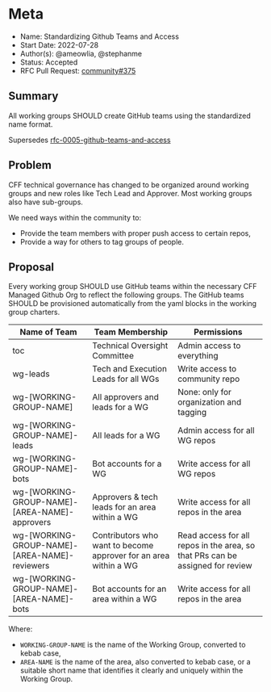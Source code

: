 # Meta
[meta]: #meta
- Name: Standardizing Github Teams and Access
- Start Date: 2022-07-28
- Author(s): @ameowlia, @stephanme
- Status: Accepted
- RFC Pull Request: [community#375](https://github.com/cloudfoundry/community/pull/375)


## Summary

All working groups SHOULD create GitHub teams using the standardized name
format.

Supersedes [rfc-0005-github-teams-and-access](https://github.com/cloudfoundry/community/blob/main/toc/rfc/archived/rfc-0005-github-teams-and-access.md)

## Problem

CFF technical governance has changed to be organized around working groups and
new roles like Tech Lead and Approver. Most working groups also have sub-groups.

We need ways within the community to:
* Provide the team members with proper push access to certain repos,
* Provide a way for others to tag groups of people.

## Proposal

Every working group SHOULD use GitHub teams within the necessary CFF Managed
Github Org to reflect the following groups. The GitHub teams SHOULD be
provisioned automatically from the yaml blocks in the working group charters.

| Name of Team  | Team Membership  | Permissions  |
|---|---|---|
| toc | Technical Oversight Committee | Admin access to everything |
| wg-leads | Tech and Execution Leads for all WGs | Write access to community repo |
| wg-[WORKING-GROUP-NAME] | All approvers and leads for a WG | None: only for organization and tagging |
| wg-[WORKING-GROUP-NAME]-leads | All leads for a WG | Admin access for all WG repos |
| wg-[WORKING-GROUP-NAME]-bots | Bot accounts for a WG | Write access for all WG repos |
| wg-[WORKING-GROUP-NAME]-[AREA-NAME]-approvers | Approvers & tech leads for an area within a WG | Write access for all repos in the area |
| wg-[WORKING-GROUP-NAME]-[AREA-NAME]-reviewers | Contributors who want to become approver for an area within a WG | Read access for all repos in the area, so that PRs can be assigned for review |
| wg-[WORKING-GROUP-NAME]-[AREA-NAME]-bots | Bot accounts for an area within a WG | Write access for all repos in the area |

Where: 
* `WORKING-GROUP-NAME` is the name of the Working Group, converted to kebab
  case,
* `AREA-NAME` is the name of the area, also converted to kebab case, or a
  suitable short name that identifies it clearly and uniquely within the
  Working Group.
